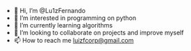 - 👋 Hi, I’m @Lu1zFernando
- 👀 I’m interested in programming on python
- 🌱 I’m currently learning algorithms 
- 💞️ I’m looking to collaborate on projects and improve myself
- 📫 How to reach me luizfcorp@gmail.com

<!---
Lu1zFernando/Lu1zFernando is a ✨ special ✨ repository because its `README.md` (this file) appears on your GitHub profile.
You can click the Preview link to take a look at your changes.
--->

